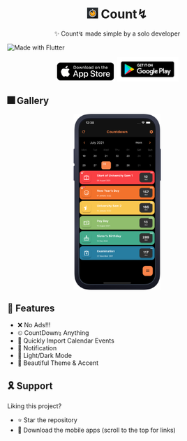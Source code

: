 
<h1 align="center"> <img height='25' alt='icon' src='readme-images/icon/icon_main.png'/>  Count↯</h1><p align="center"> ✨ Count↯ made simple by a solo developer</p>

![Made with Flutter](https://img.shields.io/badge/Made%20With-Flutter-blue?style=flat)

<p align="center">
<a href='https://apps.apple.com/us/app/owadio/id1545809203'><img height="45" alt='Get it on app store' src='./readme-images/badges/app_store.png'/></a>
<a href='https://play.google.com/store/apps/details?id=com.ajay.owadio'><img height="55" alt='Get it on Google Play' src='./readme-images/badges/google_play.png'/></a>
</p>

## 🎆 Gallery

<p align="center">
<img align="center" src="readme-images/gallery/mockup.webp" alt="drawing" width="200"/>
<br />
</p>

## 🚀 Features

<!-- <summary>
<b>For All</b>
</summary> -->

- ❌ No Ads!!!
- ⏲ CountDown↯ Anything
- 📆 Quickly Import Calendar Events<br />
- 🔔 Notification<br />
- 🎯 Light/Dark Mode<br />
- 🎨 Beautiful Theme & Accent<br />


## 🎗 Support
Liking this project?

- ⭐️ Star the repository
- 📲 Download the mobile apps (scroll to the top for links)
